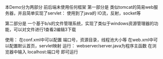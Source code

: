本Demo分为两部分 前后端未使用任何框架 
第一部分是 类似tomcat的简易web服务器，并且简单实现了servlet：
使用到了java的 IO流，反射，socket等

第二部分是 一个基于b/s的文件管理系统，实现了类似于windows资源管理器的功能，可以对文件进行1查看2编辑3下载

使用：
在conf.xml中可以配置 端口号，资源目录，线程池大小等
在web.xml中可以配置默认首页，servlet映射
运行：
webserver/server.java为程序主函数
在浏览器中输入 localhost:端口号 即可运行
